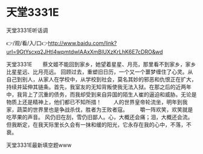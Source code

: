 # 天堂3331E
天堂3331E听话调

👉/观/看/入/口👉http://www.baidu.com/link?url=9GtYscxq2JHtl4wpmtdwIAAxXmBlUXzKrLhK6E7cDRO&wd

天堂3331E　　蔡文姬不能回到家乡，她望着星星、月亮，那里看不到家乡，家乡比星星远、比月亮远。
回顾过去，重塑旧日历，一个又一个噩梦缠住了心灵。从自己到别人，从家人在学校中，从学校到社会，莫名其妙的邪恶和仇恨正在扩大，持续并延伸其链条。首先，我室友的无知背叛使我无法入狱。在那之后的近两年中，我背上了沉重的债务，而我却受到来自异国的陌生人崔的逼迫和威胁。无论是物质上还是精神上，他们都已不知所措！
　　人的世界皇帝轮流坐，明年到我家，蔬菜的世界里也是争战杀伐，胜者为王败者寇。
　　嚼一阵欢笑，欢笑就是吃苹果的声音。
风仍旧在刮，雪仍旧鄙人。心，大概还会痛；泪，大概还会流。但我断定，在我天际里长久会有一抹和缓的阳光，它永存在我的心中，不落，不衰。

天堂3331E最新填空题www
